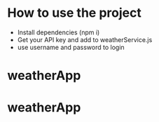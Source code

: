 # How to use the project

- Install dependencies (npm i)
- Get your API key and add to weatherService.js
- use username and password to login
  >
# weatherApp
# weatherApp
